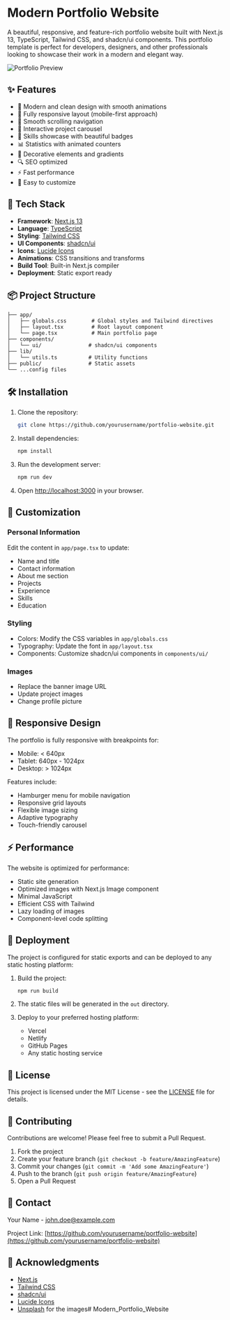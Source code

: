 # Modern Portfolio Website

A beautiful, responsive, and feature-rich portfolio website built with Next.js 13, TypeScript, Tailwind CSS, and shadcn/ui components. This portfolio template is perfect for developers, designers, and other professionals looking to showcase their work in a modern and elegant way.

![Portfolio Preview](https://images.unsplash.com/photo-1451187580459-43490279c0fa?w=1200&q=80)

## ✨ Features

- 🎨 Modern and clean design with smooth animations
- 📱 Fully responsive layout (mobile-first approach)
- 🌙 Smooth scrolling navigation
- 🎠 Interactive project carousel
- 🎯 Skills showcase with beautiful badges
- 📊 Statistics with animated counters
- 🌊 Decorative elements and gradients
- 🔍 SEO optimized
- ⚡ Fast performance
- 🎨 Easy to customize

## 🚀 Tech Stack

- **Framework**: [Next.js 13](https://nextjs.org/)
- **Language**: [TypeScript](https://www.typescriptlang.org/)
- **Styling**: [Tailwind CSS](https://tailwindcss.com/)
- **UI Components**: [shadcn/ui](https://ui.shadcn.com/)
- **Icons**: [Lucide Icons](https://lucide.dev/)
- **Animations**: CSS transitions and transforms
- **Build Tool**: Built-in Next.js compiler
- **Deployment**: Static export ready

## 📦 Project Structure

```
├── app/
│   ├── globals.css        # Global styles and Tailwind directives
│   ├── layout.tsx         # Root layout component
│   └── page.tsx           # Main portfolio page
├── components/
│   └── ui/               # shadcn/ui components
├── lib/
│   └── utils.ts          # Utility functions
├── public/               # Static assets
└── ...config files
```

## 🛠️ Installation

1. Clone the repository:
   ```bash
   git clone https://github.com/yourusername/portfolio-website.git
   ```

2. Install dependencies:
   ```bash
   npm install
   ```

3. Run the development server:
   ```bash
   npm run dev
   ```

4. Open [http://localhost:3000](http://localhost:3000) in your browser.

## 🎨 Customization

### Personal Information
Edit the content in `app/page.tsx` to update:
- Name and title
- Contact information
- About me section
- Projects
- Experience
- Skills
- Education

### Styling
- Colors: Modify the CSS variables in `app/globals.css`
- Typography: Update the font in `app/layout.tsx`
- Components: Customize shadcn/ui components in `components/ui/`

### Images
- Replace the banner image URL
- Update project images
- Change profile picture

## 📱 Responsive Design

The portfolio is fully responsive with breakpoints for:
- Mobile: < 640px
- Tablet: 640px - 1024px
- Desktop: > 1024px

Features include:
- Hamburger menu for mobile navigation
- Responsive grid layouts
- Flexible image sizing
- Adaptive typography
- Touch-friendly carousel

## ⚡ Performance

The website is optimized for performance:
- Static site generation
- Optimized images with Next.js Image component
- Minimal JavaScript
- Efficient CSS with Tailwind
- Lazy loading of images
- Component-level code splitting

## 🚀 Deployment

The project is configured for static exports and can be deployed to any static hosting platform:

1. Build the project:
   ```bash
   npm run build
   ```

2. The static files will be generated in the `out` directory.

3. Deploy to your preferred hosting platform:
   - Vercel
   - Netlify
   - GitHub Pages
   - Any static hosting service

## 📄 License

This project is licensed under the MIT License - see the [LICENSE](LICENSE) file for details.

## 🤝 Contributing

Contributions are welcome! Please feel free to submit a Pull Request.

1. Fork the project
2. Create your feature branch (`git checkout -b feature/AmazingFeature`)
3. Commit your changes (`git commit -m 'Add some AmazingFeature'`)
4. Push to the branch (`git push origin feature/AmazingFeature`)
5. Open a Pull Request

## 📧 Contact

Your Name - [john.doe@example.com](mailto:john.doe@example.com)

Project Link: [https://github.com/yourusername/portfolio-website](https://github.com/yourusername/portfolio-website)

## 🙏 Acknowledgments

- [Next.js](https://nextjs.org/)
- [Tailwind CSS](https://tailwindcss.com/)
- [shadcn/ui](https://ui.shadcn.com/)
- [Lucide Icons](https://lucide.dev/)
- [Unsplash](https://unsplash.com/) for the images# Modern_Portfolio_Website
